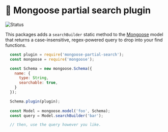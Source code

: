 <h1>🔎 Mongoose partial search plugin</h1>
<p>
  <img src="https://github.com/MikeIbberson/mongoose-partial-search/workflows/Node%20CI/badge.svg" alt="Status" />
</p>
<p>This packages adds a <code>searchBuilder</code> static method to the <a href="https://mongoosejs.com/docs/schematypes.html">Mongoose</a> model that returns a case-insensitive, regex-powered query to drop into your find functions.</p>


``` Javascript
  const plugin = require('mongoose-partial-search');
  const mongoose = require('mongoose');

  const Schema = new mongoose.Schema({
    name: {
      type: String,
      searchable: true,
    }
  });

  Schema.plugin(plugin);
  
  const Model = mongoose.model('foo', Schema);
  const query = Model.searchBuilder('bar');

  // then, use the query however you like.
```
